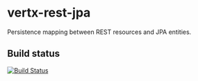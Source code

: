 # vertx-rest-jpa
Persistence mapping between REST resources and JPA entities.

## Build status
[![Build Status](https://travis-ci.org/dslash/vertx-rest-jpa.svg?branch=develop)](https://travis-ci.org/dslash/vertx-rest-jpa)